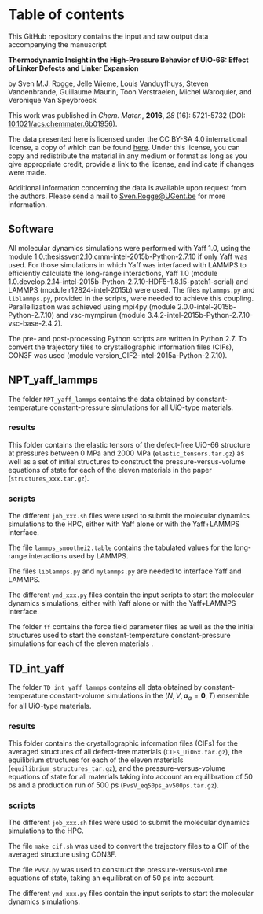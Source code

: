 # Table of contents

This GitHub repository contains the input and raw output data accompanying the manuscript

**Thermodynamic Insight in the High-Pressure Behavior of UiO-66: Effect of Linker Defects and Linker Expansion**

by Sven M.J. Rogge, Jelle Wieme, Louis Vanduyfhuys, Steven Vandenbrande, Guillaume Maurin, Toon Verstraelen, Michel Waroquier, and Veronique Van Speybroeck

This work was published in *Chem. Mater.*, **2016**, *28* (16): 5721-5732 (DOI: [10.1021/acs.chemmater.6b01956](dx.doi.org/10.1021/acs.chemmater.6b01956)).

The data presented here is licensed under the CC BY-SA 4.0 international license, a copy of which can be found [here](https://creativecommons.org/licenses/by-sa/4.0/). Under this license, you can copy and redistribute the material in any medium or format as long as you give appropriate credit, provide a link to the license, and indicate if changes were made.

Additional information concerning the data is available upon request from the authors. Please send a mail to Sven.Rogge@UGent.be for more information.

## Software
All molecular dynamics simulations were performed with Yaff 1.0, using the module 1.0.thesissven2.10.cmm-intel-2015b-Python-2.7.10 if only Yaff was used. For those simulations in which Yaff was interfaced with LAMMPS to efficiently calculate the long-range interactions, Yaff 1.0 (module 1.0.develop.2.14-intel-2015b-Python-2.7.10-HDF5-1.8.15-patch1-serial) and LAMMPS (module r12824-intel-2015b) were used. The files `mylammps.py` and `liblammps.py`, provided in the scripts, were needed to achieve this coupling. Parallellization was achieved using mpi4py (module 2.0.0-intel-2015b-Python-2.7.10) and vsc-mympirun (module 3.4.2-intel-2015b-Python-2.7.10-vsc-base-2.4.2). 

The pre- and post-processing Python scripts are written in Python 2.7. To convert the trajectory files to crystallographic information files (CIFs), CON3F was used (module version_CIF2-intel-2015a-Python-2.7.10).



## NPT_yaff_lammps
The folder `NPT_yaff_lammps` contains the data obtained by constant-temperature constant-pressure simulations for all UiO-type materials.

### results
This folder contains the elastic tensors of the defect-free UiO-66 structure at pressures between 0 MPa and 2000 MPa (`elastic_tensors.tar.gz`) as well as a set of initial structures to construct the pressure-versus-volume equations of state for each of the eleven materials in the paper (`structures_xxx.tar.gz`).

### scripts
The different `job_xxx.sh` files were used to submit the molecular dynamics simulations to the HPC, either with Yaff alone or with the Yaff+LAMMPS interface.

The file `lammps_smoothei2.table` contains the tabulated values for the long-range interactions used by LAMMPS.

The files `liblammps.py` and `mylammps.py` are needed to interface Yaff and LAMMPS.

The different `ymd_xxx.py` files contain the input scripts to start the molecular dynamics simulations, either with Yaff alone or with the Yaff+LAMMPS interface.

The folder `ff` contains the force field parameter files as well as the the initial structures used to start the constant-temperature constant-pressure simulations for each of the eleven materials .


## TD_int_yaff
The folder `TD_int_yaff_lammps` contains all data obtained by constant-temperature constant-volume simulations in the $(N,V, \bm \sigma_a =\bm 0, T)$ ensemble for all UiO-type materials.

### results
This folder contains the crystallographic information files (CIFs) for the averaged structures of all defect-free materials (`CIFs_UiO6x.tar.gz`), the equilibrium structures for each of the eleven materials (`equilibrium_structures_tar.gz`), and the pressure-versus-volume equations of state for all materials taking into account an equilibration of 50 ps and a production run of 500 ps (`PvsV_eq50ps_av500ps.tar.gz`).

### scripts

The different `job_xxx.sh` files were used to submit the molecular dynamics simulations to the HPC.

The file `make_cif.sh` was used to convert the trajectory files to a CIF of the averaged structure using CON3F.

The file `PvsV.py` was used to construct the pressure-versus-volume equations of state, taking an equilibration of 50 ps into account.

The different `ymd_xxx.py` files contain the input scripts to start the molecular dynamics simulations.
